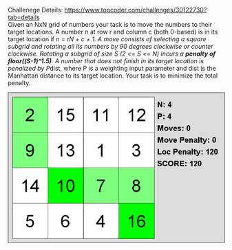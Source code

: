 Challenege Details: https://www.topcoder.com/challenges/30122730?tab=details  
Given an NxN grid of numbers your task is to move the numbers to their target locations. A number n at row r and column c (both 0-based) is in its target location if n = r*N + c + 1. A move consists of selecting a square subgrid and rotating all its numbers by 90 degrees clockwise or counter clockwise. Rotating a subgrid of size S (2 <= S <= N) incurs a **penalty of floor((S-1)^1.5)**. A number that does not finish in its target location is penalized by P*dist, where P is a weighting input parameter and dist is the Manhattan distance to its target location. Your task is to minimize the total penalty.

![](Opt2.gif)  
